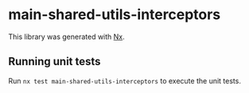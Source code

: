 # main-shared-utils-interceptors

This library was generated with [Nx](https://nx.dev).

## Running unit tests

Run `nx test main-shared-utils-interceptors` to execute the unit tests.
